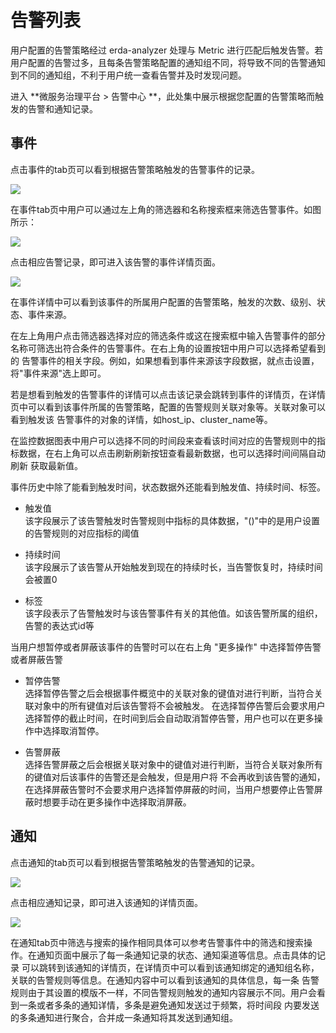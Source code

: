 # 告警列表

用户配置的告警策略经过 erda-analyzer 处理与 Metric 进行匹配后触发告警。若用户配置的告警过多，且每条告警策略配置的通知组不同，将导致不同的告警通知到不同的通知组，不利于用户统一查看告警并及时发现问题。

进入 **微服务治理平台 > 告警中心 **，此处集中展示根据您配置的告警策略而触发的告警和通知记录。
## 事件
点击事件的tab页可以看到根据告警策略触发的告警事件的记录。

![](http://terminus-paas.oss-cn-hangzhou.aliyuncs.com/paas-doc/2022/03/14/d5eaa1e2-4fe8-4af4-b831-d1782af76780.png)

在事件tab页中用户可以通过左上角的筛选器和名称搜索框来筛选告警事件。如图所示：

![](http://terminus-paas.oss-cn-hangzhou.aliyuncs.com/paas-doc/2022/03/01/53e50bb9-4a9c-4290-9895-5dc15b9afb3e.png)

点击相应告警记录，即可进入该告警的事件详情页面。

![](http://terminus-paas.oss-cn-hangzhou.aliyuncs.com/paas-doc/2022/03/14/02abd883-f300-4738-9720-de7ca34a5cf2.png)

在事件详情中可以看到该事件的所属用户配置的告警策略，触发的次数、级别、状态、事件来源。

在左上角用户点击筛选器选择对应的筛选条件或这在搜索框中输入告警事件的部分名称可筛选出符合条件的告警事件。在右上角的设置按钮中用户可以选择希望看到的
告警事件的相关字段。例如，如果想看到事件来源该字段数据，就点击设置，将"事件来源"选上即可。

若是想看到触发的告警事件的详情可以点击该记录会跳转到事件的详情页，在详情页中可以看到该事件所属的告警策略，配置的告警规则关联对象等。关联对象可以看到触发该
告警事件的对象的详情，如host_ip、cluster_name等。

在监控数据图表中用户可以选择不同的时间段来查看该时间对应的告警规则中的指标数据，在右上角可以点击刷新刷新按钮查看最新数据，也可以选择时间间隔自动刷新
获取最新值。

事件历史中除了能看到触发时间，状态数据外还能看到触发值、持续时间、标签。

* 触发值<br>
该字段展示了该告警触发时告警规则中指标的具体数据，"()"中的是用户设置的告警规则的对应指标的阈值

* 持续时间<br>
该字段展示了该告警从开始触发到现在的持续时长，当告警恢复时，持续时间会被置0

* 标签<br>
该字段表示了告警触发时与该告警事件有关的其他值。如该告警所属的组织，告警的表达式id等

当用户想暂停或者屏蔽该事件的告警时可以在右上角 "更多操作" 中选择暂停告警或者屏蔽告警

* 暂停告警<br>
选择暂停告警之后会根据事件概览中的关联对象的键值对进行判断，当符合关联对象中的所有键值对后该告警将不会被触发。
在选择暂停告警后会要求用户选择暂停的截止时间，在时间到后会自动取消暂停告警，用户也可以在更多操作中选择取消暂停。

* 告警屏蔽<br>
选择告警屏蔽之后会根据关联对象中的键值对进行判断，当符合关联对象所有的键值对后该事件的告警还是会触发，但是用户将
不会再收到该告警的通知，在选择屏蔽告警时不会要求用户选择暂停屏蔽的时间，当用户想要停止告警屏蔽时想要手动在更多操作中选择取消屏蔽。

## 通知
点击通知的tab页可以看到根据告警策略触发的告警通知的记录。

![](http://terminus-paas.oss-cn-hangzhou.aliyuncs.com/paas-doc/2022/03/14/d31aae5e-b959-41b3-9e25-fe3f0d43c7a5.png)

点击相应通知记录，即可进入该通知的详情页面。

![](http://terminus-paas.oss-cn-hangzhou.aliyuncs.com/paas-doc/2022/03/14/2b4bae03-2707-4e65-b772-570014487515.png)

在通知tab页中筛选与搜索的操作相同具体可以参考告警事件中的筛选和搜索操作。在通知页面中展示了每一条通知记录的状态、通知渠道等信息。点击具体的记录
可以跳转到该通知的详情页，在详情页中可以看到该通知绑定的通知组名称，关联的告警规则等信息。在通知内容中可以看到该通知的具体信息，每一条
告警规则由于其设置的模版不一样，不同告警规则触发的通知内容展示不同。用户会看到一条或者多条的通知详情，多条是避免通知发送过于频繁，将时间段
内要发送的多条通知进行聚合，合并成一条通知将其发送到通知组。
